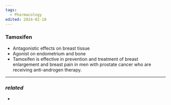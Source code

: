 ```yaml
---
tags:
  - Pharmacology
edited: 2024-02-18
---
```

### Tamoxifen
- Antagonistic effects on breast tissue
- Agonist on endometrium and bone 
- Tamoxifen is effective in prevention and treatment of breast enlargement and breast pain in men with prostate cancer who are receiving anti-androgen therapy.


---
### *related*
- 